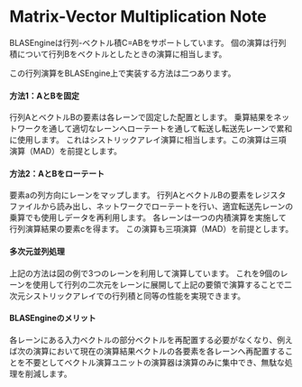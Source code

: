 # Matrix-Vector Multiplication Note

BLASEngineは行列-ベクトル積C=ABをサポートしています。
個の演算は行列積について行列Bをベクトルとしたときの演算に相当します。

この行列演算をBLASEngine上で実装する方法は二つあります。

#### 方法1：AとBを固定

行列AとベクトルBの要素は各レーンで固定した配置とします。
乗算結果をネットワークを通して適切なレーンへローテートを通して転送し転送先レーンで累和に使用します。
これはシストリックアレイ演算に相当します。この演算は三項演算（MAD）を前提とします。


#### 方法2：AとBをローテート

要素aの列方向にレーンをマップします。
行列AとベクトルBの要素をレジスタファイルから読み出し、ネットワークでローテートを行い、適宜転送先レーンの乗算でも使用しデータを再利用します。
各レーンは一つの内積演算を実施して行列演算結果の要素cを得ます。
この演算も三項演算（MAD）を前提とします。


#### 多次元並列処理

上記の方法は図の例で3つのレーンを利用して演算しています。
これを9個のレーンを使用して行列の二次元をレーンに展開して上記の要領で演算することで二次元シストリックアレイでの行列積と同等の性能を実現できます。


#### BLASEngineのメリット

各レーンにある入力ベクトルの部分ベクトルを再配置する必要がなくなり、例えば次の演算において現在の演算結果ベクトルの各要素を各レーンへ再配置することを不要としてベクトル演算ユニットの演算器は演算のみに集中でき、無駄な処理を削減します。